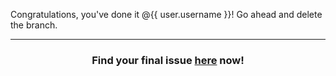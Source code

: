 Congratulations, you've done it @{{ user.username }}! Go ahead and delete the branch.

<hr>
<h3 align="center">Find your final issue <a href="{{ url }}">here</a> now!</h3>
